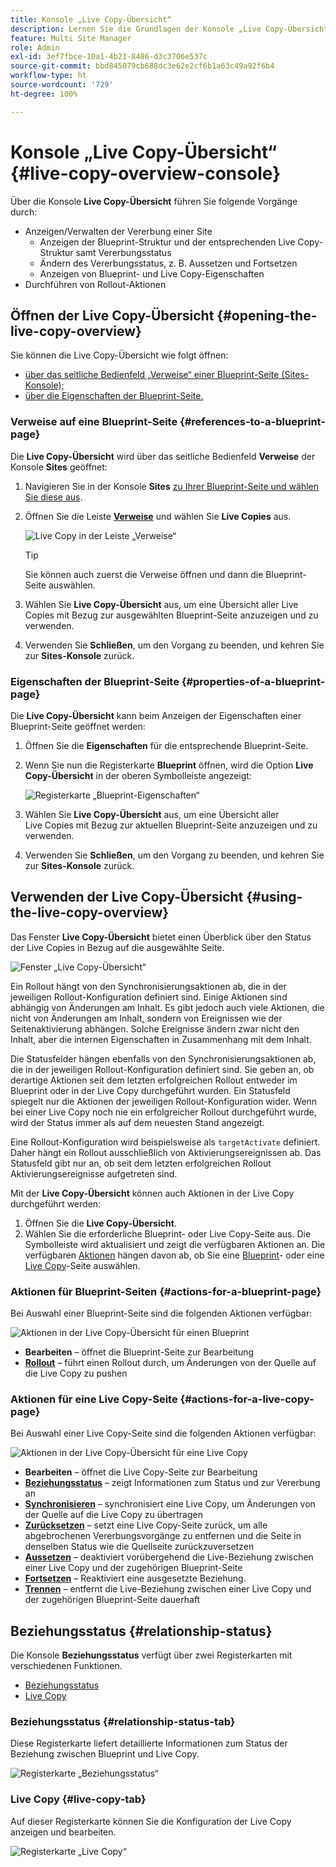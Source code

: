 ```yaml
---
title: Konsole „Live Copy-Übersicht“
description: Lernen Sie die Grundlagen der Konsole „Live Copy-Übersicht“ kennen, um einen Überblick über den Status Ihrer Live Copys zu erhalten und Inhalte zu synchronisieren.
feature: Multi Site Manager
role: Admin
exl-id: 3ef7fbce-10a1-4b21-8486-d3c3706e537c
source-git-commit: bbd845079cb688dc3e62e2cf6b1a63c49a92f6b4
workflow-type: ht
source-wordcount: '729'
ht-degree: 100%

---
```


# Konsole „Live Copy-Übersicht“ {#live-copy-overview-console}

Über die Konsole **Live Copy-Übersicht** führen Sie folgende Vorgänge durch:

* Anzeigen/Verwalten der Vererbung einer Site
   * Anzeigen der Blueprint-Struktur und der entsprechenden Live Copy-Struktur samt Vererbungsstatus
   * Ändern des Vererbungsstatus, z. B. Aussetzen und Fortsetzen
   * Anzeigen von Blueprint- und Live Copy-Eigenschaften
* Durchführen von Rollout-Aktionen

## Öffnen der Live Copy-Übersicht {#opening-the-live-copy-overview}

Sie können die Live Copy-Übersicht wie folgt öffnen:

* [über das seitliche Bedienfeld „Verweise“ einer Blueprint-Seite (Sites-Konsole);](#opening-live-copy-overview-references-for-a-blueprint-page)
* [über die Eigenschaften der Blueprint-Seite.](#opening-live-copy-overview-properties-of-a-blueprint-page)

### Verweise auf eine Blueprint-Seite {#references-to-a-blueprint-page}

Die **Live Copy-Übersicht** wird über das seitliche Bedienfeld **Verweise** der Konsole **Sites** geöffnet:

1. Navigieren Sie in der Konsole **Sites** [zu Ihrer Blueprint-Seite und wählen Sie diese aus](/help/sites-cloud/authoring/basic-handling.md#viewing-and-selecting-resources).
1. Öffnen Sie die Leiste **[Verweise](/help/sites-cloud/authoring/basic-handling.md#references)** und wählen Sie **Live Copies** aus.

   ![Live Copy in der Leiste „Verweise“](../assets/live-copy-references.png)

   >[!TIP]
   >
   >Sie können auch zuerst die Verweise öffnen und dann die Blueprint-Seite auswählen.

1. Wählen Sie **Live Copy-Übersicht** aus, um eine Übersicht aller Live Copies mit Bezug zur ausgewählten Blueprint-Seite anzuzeigen und zu verwenden.
1. Verwenden Sie **Schließen**, um den Vorgang zu beenden, und kehren Sie zur **Sites-Konsole** zurück.

### Eigenschaften der Blueprint-Seite {#properties-of-a-blueprint-page}

Die **Live Copy-Übersicht** kann beim Anzeigen der Eigenschaften einer Blueprint-Seite geöffnet werden:

1. Öffnen Sie die **Eigenschaften** für die entsprechende Blueprint-Seite.
1. Wenn Sie nun die Registerkarte **Blueprint** öffnen, wird die Option **Live Copy-Übersicht** in der oberen Symbolleiste angezeigt:

   ![Registerkarte „Blueprint-Eigenschaften“](../assets/live-copy-blueprint-tab.png)

1. Wählen Sie **Live Copy-Übersicht** aus, um eine Übersicht aller Live Copies mit Bezug zur aktuellen Blueprint-Seite anzuzeigen und zu verwenden.

1. Verwenden Sie **Schließen**, um den Vorgang zu beenden, und kehren Sie zur **Sites-Konsole** zurück.

## Verwenden der Live Copy-Übersicht {#using-the-live-copy-overview}

Das Fenster **Live Copy-Übersicht** bietet einen Überblick über den Status der Live Copies in Bezug auf die ausgewählte Seite.

![Fenster „Live Copy-Übersicht“](../assets/live-copy-overview.png)

Ein Rollout hängt von den Synchronisierungsaktionen ab, die in der jeweiligen Rollout-Konfiguration definiert sind. Einige Aktionen sind abhängig von Änderungen am Inhalt. Es gibt jedoch auch viele Aktionen, die nicht von Änderungen am Inhalt, sondern von Ereignissen wie der Seitenaktivierung abhängen. Solche Ereignisse ändern zwar nicht den Inhalt, aber die internen Eigenschaften in Zusammenhang mit dem Inhalt.

Die Statusfelder hängen ebenfalls von den Synchronisierungsaktionen ab, die in der jeweiligen Rollout-Konfiguration definiert sind. Sie geben an, ob derartige Aktionen seit dem letzten erfolgreichen Rollout entweder im Blueprint oder in der Live Copy durchgeführt wurden. Ein Statusfeld spiegelt nur die Aktionen der jeweiligen Rollout-Konfiguration wider. Wenn bei einer Live Copy noch nie ein erfolgreicher Rollout durchgeführt wurde, wird der Status immer als auf dem neuesten Stand angezeigt.

Eine Rollout-Konfiguration wird beispielsweise als `targetActivate` definiert. Daher hängt ein Rollout ausschließlich von Aktivierungsereignissen ab. Das Statusfeld gibt nur an, ob seit dem letzten erfolgreichen Rollout Aktivierungsereignisse aufgetreten sind.

Mit der **Live Copy-Übersicht** können auch Aktionen in der Live Copy durchgeführt werden:

1. Öffnen Sie die **Live Copy-Übersicht**.
1. Wählen Sie die erforderliche Blueprint- oder Live Copy-Seite aus. Die Symbolleiste wird aktualisiert und zeigt die verfügbaren Aktionen an. Die verfügbaren [Aktionen](overview.md#terms-used) hängen davon ab, ob Sie eine [Blueprint](#actions-for-a-blueprint-page)- oder eine [Live Copy](#actions-for-a-live-copy-page)-Seite auswählen.

### Aktionen für Blueprint-Seiten {#actions-for-a-blueprint-page}

Bei Auswahl einer Blueprint-Seite sind die folgenden Aktionen verfügbar:

![Aktionen in der Live Copy-Übersicht für einen Blueprint](../assets/live-copy-overview-actions-blueprint.png)

* **Bearbeiten** – öffnet die Blueprint-Seite zur Bearbeitung
* **[Rollout](overview.md#rollout-and-synchronize)** – führt einen Rollout durch, um Änderungen von der Quelle auf die Live Copy zu pushen

### Aktionen für eine Live Copy-Seite {#actions-for-a-live-copy-page}

Bei Auswahl einer Live Copy-Seite sind die folgenden Aktionen verfügbar:

![Aktionen in der Live Copy-Übersicht für eine Live Copy](../assets/live-copy-overview-actions.png)

* **Bearbeiten** – öffnet die Live Copy-Seite zur Bearbeitung
* **[Beziehungsstatus](#relationship-status)** – zeigt Informationen zum Status und zur Vererbung an
* **[Synchronisieren](overview.md#rollout-and-synchronize)** – synchronisiert eine Live Copy, um Änderungen von der Quelle auf die Live Copy zu übertragen
* **[Zurücksetzen](creating-live-copies.md#resetting-a-live-copy-page)** – setzt eine Live Copy-Seite zurück, um alle abgebrochenen Vererbungsvorgänge zu entfernen und die Seite in denselben Status wie die Quellseite zurückzuversetzen
* **[Aussetzen](overview.md#suspending-and-cancelling-inheritance-and-synchronization)** – deaktiviert vorübergehend die Live-Beziehung zwischen einer Live Copy und der zugehörigen Blueprint-Seite
* **[Fortsetzen](creating-live-copies.md#resuming-inheritance-for-a-page)** – Reaktiviert eine ausgesetzte Beziehung.
* **[Trennen](overview.md#detaching-a-live-copy)** – entfernt die Live-Beziehung zwischen einer Live Copy und der zugehörigen Blueprint-Seite dauerhaft

## Beziehungsstatus {#relationship-status}

Die Konsole **Beziehungsstatus** verfügt über zwei Registerkarten mit verschiedenen Funktionen.

* [Beziehungsstatus](#relationship-status-tab)
* [Live Copy](#live-copy-tab)

### Beziehungsstatus {#relationship-status-tab}

Diese Registerkarte liefert detaillierte Informationen zum Status der Beziehung zwischen Blueprint und Live Copy.

![Registerkarte „Beziehungsstatus“](../assets/live-copy-relationship-status.png)

### Live Copy {#live-copy-tab}

Auf dieser Registerkarte können Sie die Konfiguration der Live Copy anzeigen und bearbeiten.

![Registerkarte „Live Copy“](../assets/live-copy-relationship-status-live-copy.png)
